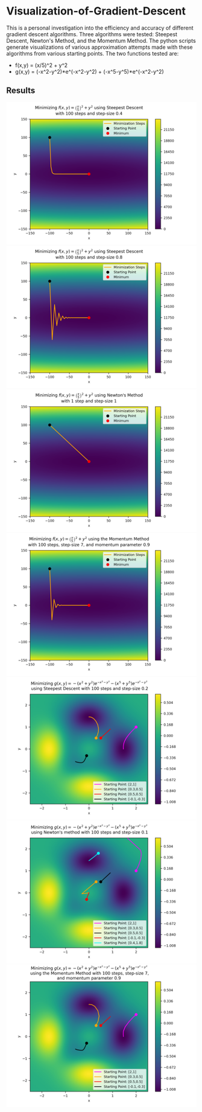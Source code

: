 # Visualization-of-Gradient-Descent

This is a personal investigation into the efficiency and accuracy of different gradient descent algorithms. Three algorithms were tested: Steepest Descent, Newton's Method, and the Momentum Method. The python scripts generate visualizations of various approximation attempts made with these algorithms from various starting points. The two functions tested are:
- f(x,y) = (x/5)^2 + y^2
- g(x,y) = (-x^2-y^2)*e^(-x^2-y^2) + (-x^5-y^5)*e^(-x^2-y^2) 
 
## Results
![](results/minimize_f_steepest_descent_stepsize_0.4.png)
![](results/minimize_f_steepest_descent_stepsize_0.8.png)
![](results/minimize_f_newton.png)
![](results/minimize_f_momentum.png)
![](results/minimize_g_steepest_descent.png)
![](results/minimize_g_newton.png)
![](results/minimize_g_momentum.png)
